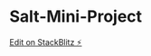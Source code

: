 # Salt-Mini-Project

[Edit on StackBlitz ⚡️](https://stackblitz.com/edit/stackblitz-starters-cqrjat)
